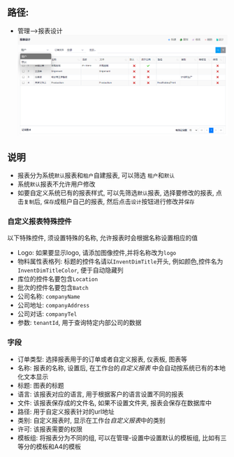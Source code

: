 ﻿## 路径: 
- 管理-->报表设计
![Index Report](../../images/Administration/index-report.png)

## 说明
- 报表分为系统`默认`报表和`租户`自建报表, 可以筛选 `租户`和`默认`
- 系统`默认`报表不允许用户修改
- 如要自定义系统已有的报表样式, 可以先筛选`默认`报表, 选择要修改的报表, 点击`复制`后, `保存`成租户自己的报表, 然后点击`设计`按钮进行修改并`保存`
### 自定义报表特殊控件
以下特殊控件, 须设置特殊的名称, 允许报表时会根据名称设置相应的值
- Logo: 如果要显示logo, 请添加图像控件,并将名称改为`logo`
- 物料属性表格列: 标题的控件名请以`InventDimTitle`开头, 例如颜色,控件名为`InventDimTitleColor`, 便于自动隐藏列
- 库位的控件名要包含`Location`
- 批次的控件名要包含`Batch`
- 公司名称: `companyName`
- 公司地址: `companyAddress`
- 公司对话: `companyTel`
- 参数: `tenantId`, 用于查询特定内部公司的数据

### 字段
- 订单类型: 选择报表用于的订单或者自定义报表, 仪表板, 图表等
- 名称: 报表的名称, 设置后, 在工作台的*自定义报表* 中会自动按系统已有的本地化文本显示
- 标题: 图表的标题
- 语言: 该报表对应的语言, 用于根据客户的语言设置不同的报表
- 文件: 该报表保存成的文件名, 如果不设置文件夹, 报表会保存在数据库中
- 路径: 用于自定义报表针对的url地址
- 类别: 自定义报表时, 显示在工作台*自定义报表*中的类别
- 许可: 该报表需要的权限
- 模板组: 将报表分为不同的组, 可以在管理-设置中设置默认的模板组, 比如有三等分的模板和A4的模板